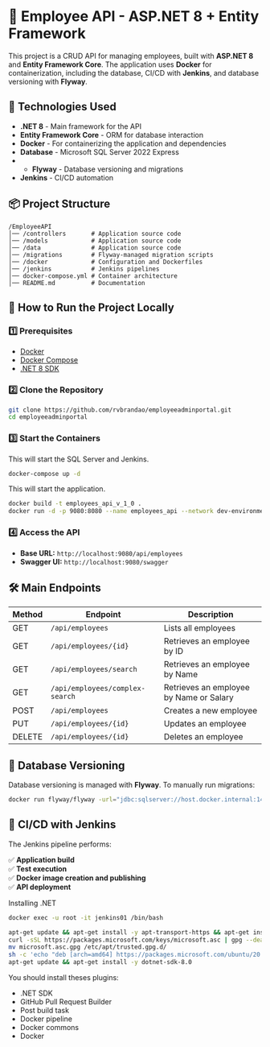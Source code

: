 # 🚀 Employee API - ASP.NET 8 + Entity Framework

This project is a CRUD API for managing employees, built with **ASP.NET 8** and **Entity Framework Core**. The application uses **Docker** for containerization, including the database, CI/CD with **Jenkins**, and database versioning with **Flyway**.

## 📌 Technologies Used
- **.NET 8** - Main framework for the API
- **Entity Framework Core** - ORM for database interaction
- **Docker** - For containerizing the application and dependencies
- **Database** - Microsoft SQL Server 2022 Express
- - **Flyway** - Database versioning and migrations
- **Jenkins** - CI/CD automation

## 📦 Project Structure
```
/EmployeeAPI
│── /controllers       # Application source code
│── /models            # Application source code
│── /data              # Application source code
│── /migrations        # Flyway-managed migration scripts
│── /docker            # Configuration and Dockerfiles
│── /jenkins           # Jenkins pipelines
│── docker-compose.yml # Container architecture
│── README.md          # Documentation
```

## 🚀 How to Run the Project Locally
### 1️⃣ Prerequisites
- [Docker](https://www.docker.com/get-started)
- [Docker Compose](https://docs.docker.com/compose/install/)
- [.NET 8 SDK](https://dotnet.microsoft.com/en-us/download/dotnet/8.0)

### 2️⃣ Clone the Repository
```bash
git clone https://github.com/rvbrandao/employeeadminportal.git
cd employeeadminportal
```

### 3️⃣ Start the Containers
This will start the SQL Server and Jenkins.
```bash
docker-compose up -d
```

This will start the application.
```bash
docker build -t employees_api_v_1_0 .
docker run -d -p 9080:8080 --name employees_api --network dev-environment employees_api_v_1_0
```

### 4️⃣ Access the API
- **Base URL:** `http://localhost:9080/api/employees`
- **Swagger UI:** `http://localhost:9080/swagger`

## 🛠 Main Endpoints
| Method | Endpoint            | Description                 |
|--------|---------------------|-----------------------------|
| GET    | `/api/employees`    | Lists all employees        |
| GET    | `/api/employees/{id}` | Retrieves an employee by ID |
| GET    | `/api/employees/search` | Retrieves an employee by Name |
| GET    | `/api/employees/complex-search` | Retrieves an employee by Name or Salary |
| POST   | `/api/employees`    | Creates a new employee     |
| PUT    | `/api/employees/{id}` | Updates an employee       |
| DELETE | `/api/employees/{id}` | Deletes an employee       |

## 📜 Database Versioning

Database versioning is managed with **Flyway**. To manually run migrations:
```bash
docker run flyway/flyway -url="jdbc:sqlserver://host.docker.internal:1433;databaseName=EmployeesDb;user=sa;password=1StrongPwd!!;encrypt=false" migrate
```

## 🔄 CI/CD with Jenkins
The Jenkins pipeline performs:

✅ **Application build**  
✅ **Test execution**  
✅ **Docker image creation and publishing**  
✅ **API deployment**

Installing .NET
```bash
docker exec -u root -it jenkins01 /bin/bash

apt-get update && apt-get install -y apt-transport-https && apt-get install -y software-properties-common
curl -sSL https://packages.microsoft.com/keys/microsoft.asc | gpg --dearmor > microsoft.asc.gpg
mv microsoft.asc.gpg /etc/apt/trusted.gpg.d/
sh -c 'echo "deb [arch=amd64] https://packages.microsoft.com/ubuntu/20.04/prod focal main" > /etc/apt/sources.list.d/dotnetdev.list'
apt-get update && apt-get install -y dotnet-sdk-8.0
```

You should install theses plugins:
- .NET SDK
- GitHub Pull Request Builder
- Post build task
- Docker pipeline
- Docker commons
- Docker